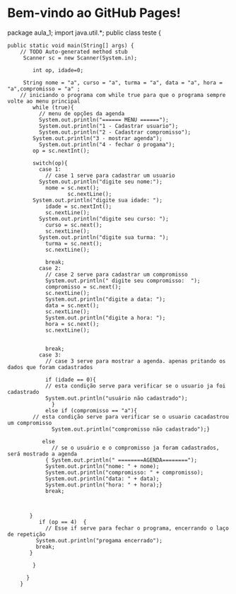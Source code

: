 <!DOCTYPE html>
<html lang="pt-BR">
<head>
<meta charset="UTF-8">
<meta name="viewport"
content="width=device-width, initial-scale=1.0">
<title>Página de Teste</title>
</head>
<body>
<h1>Bem-vindo ao GitHub Pages!</h1>
</body>
</html>

package aula_1;
import java.util.*;
public class teste {

	public static void main(String[] args) {
		// TODO Auto-generated method stub
		 Scanner sc = new Scanner(System.in);

		    int op, idade=0;

		 String nome = "a", curso = "a", turma = "a", data = "a", hora = "a",compromisso = "a" ;
		// iniciando o programa com while true para que o programa sempre volte ao menu principal
		    while (true){
		      // menu de opções da agenda
		      System.out.println("====== MENU ======");
		      System.out.println("1 - Cadastrar usuario");
		      System.out.println("2 - Cadastrar compromisso");
		    System.out.println("3 - mostrar agenda");
		      System.out.println("4 - fechar o progama");
		    op = sc.nextInt();

		    switch(op){
		      case 1: 
		        // case 1 serve para cadastrar um usuario
		      System.out.println("digite seu nome:");
		        nome = sc.next();
		               sc.nextLine();
		    System.out.println("digite sua idade: ");
		        idade = sc.nextInt();
		        sc.nextLine();
		      System.out.println("digite seu curso: ");
		        curso = sc.next();
		        sc.nextLine();
		      System.out.println("digite sua turma: ");
		        turma = sc.next();
		        sc.nextLine();
		      
		        break;
		      case 2: 
		        // case 2 serve para cadastrar um compromisso
		        System.out.println(" digite seu compromisso:  ");
		        compromisso = sc.next();
		        sc.nextLine();
		        System.out.println("digite a data: ");
		        data = sc.next();
		        sc.nextLine();
		        System.out.println("digite a hora: ");
		        hora = sc.next();
		        sc.nextLine();
		        
		        
		        break;
		      case 3:
		        // case 3 serve para mostrar a agenda. apenas pritando os dados que foram cadastrados
		    
		        if (idade == 0){
		        // esta condição serve para verificar se o usuario ja foi cadastrado
		        System.out.println("usuário não cadastrado");
		          }
		        else if (compromisso == "a"){
		    // esta condição serve para verificar se o usuario cacadastrou um compromisso
		          System.out.println("compromisso não cadastrado");}
		          
		       else
		          // se o usuário e o compromisso ja foram cadastrados, será mostrado a agenda
		        { System.out.println(" ========AGENDA========");
		        System.out.println("nome: " + nome);
		        System.out.println("compromisso: " + compromisso);
		        System.out.println("data: " + data);
		        System.out.println("hora: " + hora);}
		        break;
		                
		      
		   
		   }
		      if (op == 4)  {
		        // Esse if serve para fechar o programa, encerrando o laço de repetição 
		     System.out.println("progama encerrado");
		     break;
		   } 
		      
		    }
		  
		  }
		}
